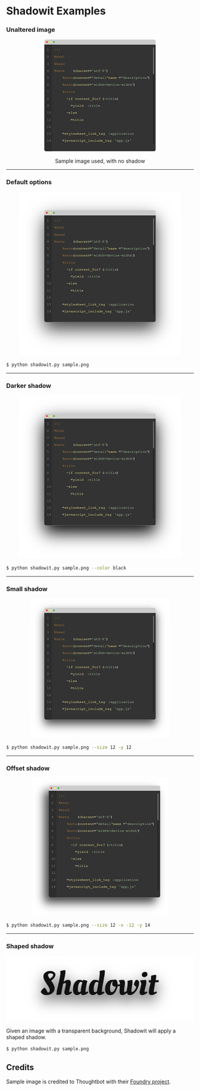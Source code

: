 # Shadowit Examples

### Unaltered image

<p align="center"><img src="images/sample.png" /></p>
<p align="center">Sample image used, with no shadow</p>

----

### Default options
<p align="center"><img src="images/default.png" /></p>

```bash
$ python shadowit.py sample.png
```

----

### Darker shadow
<p align="center"><img src="images/dark_shadow.png" /></p>

```bash
$ python shadowit.py sample.png --color black
```

----

### Small shadow
<p align="center"><img src="images/small_shadow.png" /></p>

```bash
$ python shadowit.py sample.png --size 12 -y 12
```

----

### Offset shadow
<p align="center"><img src="images/offset_shadow.png" /></p>

```bash
$ python shadowit.py sample.png --size 12 -x -12 -y 14
```

----

### Shaped shadow
<p align="center"><img src="images/shaped.png" /></p>

Given an image with a transparent background, Shadowit will apply a shaped shadow.

```bash
$ python shadowit.py sample.png
```

## Credits

Sample image is credited to Thoughtbot with their [Foundry project](http://thoughtbot.github.io/foundry/).
